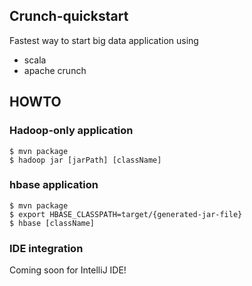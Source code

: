 Crunch-quickstart
-----------------

Fastest way to start big data application using

  * scala
  * apache crunch

## HOWTO

### Hadoop-only application

```
$ mvn package
$ hadoop jar [jarPath] [className]
```

### hbase application

```
$ mvn package
$ export HBASE_CLASSPATH=target/{generated-jar-file}
$ hbase [className]
```

### IDE integration

Coming soon for IntelliJ IDE!
